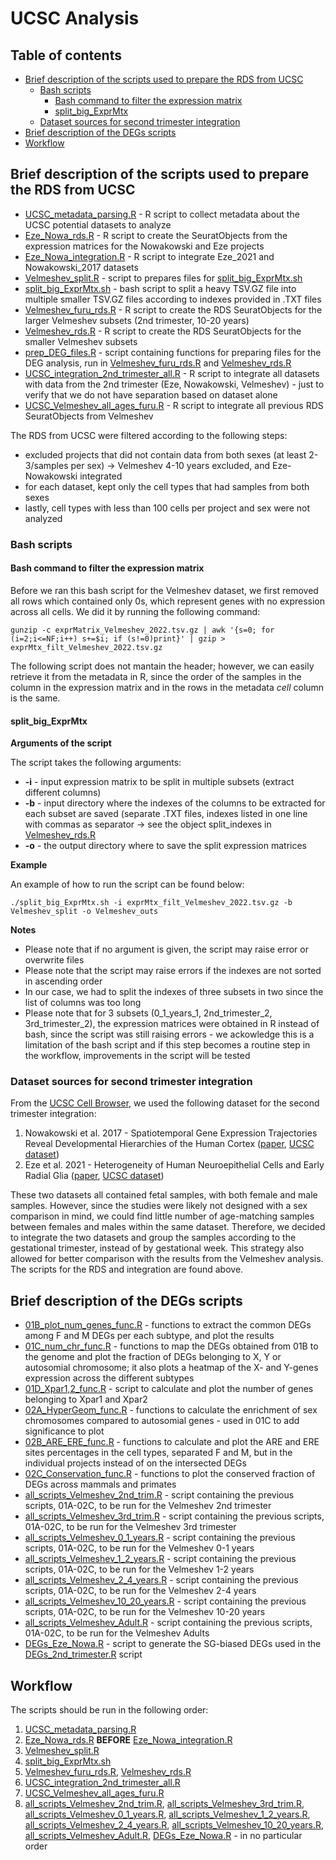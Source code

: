 # UCSC Analysis

## Table of contents
* [Brief description of the scripts used to prepare the RDS from UCSC](#brief-description-of-the-rds_preparation-scripts)
	* [Bash scripts](#bash-scripts)
		* [Bash command to filter the expression matrix](#bash-command-to-filter-the-expression-matrix)
		* [split_big_ExprMtx](#split_big_exprmtx)
	* [Dataset sources for second trimester integration](#dataset-sources-for-second-trimester-integration)
* [Brief description of the DEGs scripts](#brief-description-of-the-degs-scripts)
* [Workflow](#workflow)


## Brief description of the scripts used to prepare the RDS from UCSC

* [UCSC_metadata_parsing.R](RDS_preparation/UCSC_metadata_parsing.R) - R script to collect metadata about the UCSC potential datasets to analyze
* [Eze_Nowa_rds.R](RDS_preparationEze_Nowa_rds.R) - R script to create the SeuratObjects from the expression matrices for the Nowakowski and Eze projects
* [Eze_Nowa_integration.R](RDS_preparation/Eze_Nowa_integration.R) -  R script to integrate Eze_2021 and Nowakowski_2017 datasets
* [Velmeshev_split.R](RDS_preparation/Velmeshev_split.R) - script to prepares files for [split_big_ExprMtx.sh](RDS_preparation/split_big_ExprMtx.sh)
* [split_big_ExprMtx.sh](RDS_preparation/split_big_ExprMtx.sh) - bash script to split a heavy TSV.GZ file into multiple smaller TSV.GZ files according to indexes provided in .TXT files
* [Velmeshev_furu_rds.R](RDS_preparation/Velmeshev_furu_rds.R) -  R script to create the RDS SeuratObjects for the larger Velmeshev subsets (2nd trimester, 10-20 years)
* [Velmeshev_rds.R](RDS_preparation/Velmeshev_rds.R) -  R script to create the RDS SeuratObjects for the smaller Velmeshev subsets
* [prep_DEG_files.R](DEGs_individual_projects_adjust_pval/prep_DEG_files.R) - script containing functions for preparing files for the DEG analysis, run in [Velmeshev_furu_rds.R](RDS_preparation/Velmeshev_furu_rds.R) and [Velmeshev_rds.R](RDS_preparation/Velmeshev_rds.R)
* [UCSC_integration_2nd_trimester_all.R](RDS_preparation/UCSC_integration_2nd_trimester_all.R) -  R script to integrate all datasets with data from the 2nd trimester (Eze, Nowakowski, Velmeshev) - just to verify that we do not have separation based on dataset alone
* [UCSC_Velmeshev_all_ages_furu.R](RDS_preparation/UCSC_Velmeshev_all_ages_furu.R) - R script to integrate all previous RDS SeuratObjects from Velmeshev

The RDS from UCSC were filtered according to the following steps:
- excluded projects that did not contain data from both sexes (at least 2-3/samples per sex) -> Velmeshev 4-10 years excluded, and Eze-Nowakowski integrated
- for each dataset, kept only the cell types that had samples from both sexes
- lastly, cell types with less than 100 cells per project and sex were not analyzed


### Bash scripts

#### Bash command to filter the expression matrix

Before we ran this bash script for the Velmeshev dataset, we first removed all rows which contained only 0s, which represent genes with no expression across all cells. We did it by running the following command:

```shell
gunzip -c exprMatrix_Velmeshev_2022.tsv.gz | awk '{s=0; for (i=2;i<=NF;i++) s+=$i; if (s!=0)print}' | gzip > exprMtx_filt_Velmeshev_2022.tsv.gz
```

The following script does not mantain the header; however, we can easily retrieve it from the metadata in R, since the order of the samples in the column in the expression matrix and in the rows in the metadata *cell* column is the same. 


#### split_big_ExprMtx

**Arguments of the script**

The script takes the following arguments:
* **-i** - input expression matrix to be split in multiple subsets (extract different columns)
* **-b** - input directory where the indexes of the columns to be extracted for each subset are saved (separate .TXT files, indexes listed in one line with commas as separator -> see  the object split_indexes in [Velmeshev_rds.R](RDS_preparation/Velmeshev_rds.R)
* **-o** - the output directory where to save the split expression matrices

**Example**

An example of how to run the script can be found below:

```shell
./split_big_ExprMtx.sh -i exprMtx_filt_Velmeshev_2022.tsv.gz -b Velmeshev_split -o Velmeshev_outs
```

**Notes**

* Please note that if no argument is given, the script may raise error or overwrite files
* Please note that the script may raise errors if the indexes are not sorted in ascending order
* In our case, we had to split the indexes of three subsets in two since the list of columns was too long 
* Please note that for 3 subsets (0_1_years_1, 2nd_trimester_2, 3rd_trimester_2), the expression matrices were obtained in R instead of bash, since the script was still raising errors - we ackowledge this is a limitation of the bash script and if this step becomes a routine step in the workflow, improvements in the script will be tested


### Dataset sources for second trimester integration

From the [UCSC Cell Browser](https://cells-test.gi.ucsc.edu), we used the following dataset for the second trimester integration:
1. Nowakowski et al. 2017 - Spatiotemporal Gene Expression Trajectories Reveal Developmental Hierarchies of the Human Cortex ([paper](https://www.science.org/doi/epdf/10.1126/science.aap8809), [UCSC dataset](https://cells-test.gi.ucsc.edu/?ds=cortex-dev))
2. Eze et al. 2021 - Heterogeneity of Human Neuroepithelial Cells and Early Radial Glia ([paper](https://www.nature.com/articles/s41593-020-00794-1), [UCSC dataset](https://cells-test.gi.ucsc.edu/?ds=early-brain))

These two datasets all contained fetal samples, with both female and male samples. However, since the studies were likely not designed with a sex comparison in mind, we could find little number of age-matching samples between females and males within the same dataset. Therefore, we decided to integrate the two datasets and group the samples according to the gestational trimester, instead of by gestational week. This strategy also allowed for better comparison with the results from the Velmeshev analysis. The scripts for the RDS and integration are found above. 


## Brief description of the DEGs scripts

* [01B_plot_num_genes_func.R](DEGs_individual_projects_adjust_pval/01B_plot_num_genes_func.R) - functions to extract the common DEGs among F and M DEGs per each subtype, and plot the results
* [01C_num_chr_func.R](DEGs_individual_projects_adjust_pval/01C_num_chr_func.R) - functions to map the DEGs obtained from 01B to the genome and plot the fraction of DEGs belonging to X, Y or autosomial chromosome; it also plots a heatmap of the X- and Y-genes expression across the different subtypes
* [01D_Xpar1,2_func.R](DEGs_individual_projects_adjust_pval/01D_Xpar1,2_func.R) - script to calculate and plot the number of genes belonging to Xpar1 and Xpar2
* [02A_HyperGeom_func.R](DEGs_individual_projects_adjust_pval/02A_HyperGeom_func.R) - functions to calculate the enrichment of sex chromosomes compared to autosomial genes - used in 01C to add significance to plot
* [02B_ARE_ERE_func.R](DEGs_individual_projects_adjust_pval/02B_ARE_ERE_func.R) - functions to calculate and plot the ARE and ERE sites percentages in the cell types, separated F and M, but in the individual projects instead of on the intersected DEGs
* [02C_Conservation_func.R](DEGs_individual_projects_adjust_pval/02C_Conservation_func.R) - functions to plot the conserved fraction of DEGs across mammals and primates
* [all_scripts_Velmeshev_2nd_trim.R](DEGs/all_scripts_Velmeshev_2nd_trim.R) - script containing the previous scripts, 01A-02C, to be run for the Velmeshev 2nd trimester
* [all_scripts_Velmeshev_3rd_trim.R](DEGs/all_scripts_Velmeshev_3rd_trim.R) - script containing the previous scripts, 01A-02C, to be run for the Velmeshev 3rd trimester
* [all_scripts_Velmeshev_0_1_years.R](DEGs/all_scripts_Velmeshev_0_1_years.R) - script containing the previous scripts, 01A-02C, to be run for the Velmeshev 0-1 years
* [all_scripts_Velmeshev_1_2_years.R](DEGs/all_scripts_Velmeshev_1_2_years.R) - script containing the previous scripts, 01A-02C, to be run for the Velmeshev 1-2 years
* [all_scripts_Velmeshev_2_4_years.R](DEGs/all_scripts_Velmeshev_2_4_years.R) - script containing the previous scripts, 01A-02C, to be run for the Velmeshev 2-4 years
* [all_scripts_Velmeshev_10_20_years.R](DEGs/all_scripts_Velmeshev_10_20_years.R) - script containing the previous scripts, 01A-02C, to be run for the Velmeshev 10-20 years
* [all_scripts_Velmeshev_Adult.R](DEGs/all_scripts_Velmeshev_Adult.R) - script containing the previous scripts, 01A-02C, to be run for the Velmeshev Adults
* [DEGs_Eze_Nowa.R](Second_trimester/DEGs_Eze_Nowa.R) - script to generate the SG-biased DEGs used in the [DEGs_2nd_trimester.R](DEGs/DEGs_2nd_trimester.R) script


## Workflow

The scripts should be run in the following order:
1. [UCSC_metadata_parsing.R](RDS_preparation/UCSC_metadata_parsing.R)
2. [Eze_Nowa_rds.R](RDS_preparationEze_Nowa_rds.R) **BEFORE** [Eze_Nowa_integration.R](RDS_preparation/Eze_Nowa_integration.R)
3. [Velmeshev_split.R](RDS_preparation/Velmeshev_split.R)
4. [split_big_ExprMtx.sh](RDS_preparation/split_big_ExprMtx.sh)
5. [Velmeshev_furu_rds.R](RDS_preparation/Velmeshev_furu_rds.R), [Velmeshev_rds.R](RDS_preparation/Velmeshev_rds.R)
6. [UCSC_integration_2nd_trimester_all.R](RDS_preparation/UCSC_integration_2nd_trimester_all.R)
7. [UCSC_Velmeshev_all_ages_furu.R](RDS_preparation/UCSC_Velmeshev_all_ages_furu.R)
8. [all_scripts_Velmeshev_2nd_trim.R](DEGs/all_scripts_Velmeshev_2nd_trim.R), [all_scripts_Velmeshev_3rd_trim.R](DEGs/all_scripts_Velmeshev_3rd_trim.R), [all_scripts_Velmeshev_0_1_years.R](DEGs/all_scripts_Velmeshev_0_1_years.R), [all_scripts_Velmeshev_1_2_years.R](DEGs/all_scripts_Velmeshev_1_2_years.R), [all_scripts_Velmeshev_2_4_years.R](DEGs/all_scripts_Velmeshev_2_4_years.R), [all_scripts_Velmeshev_10_20_years.R](DEGs/all_scripts_Velmeshev_10_20_years.R), [all_scripts_Velmeshev_Adult.R](DEGs/all_scripts_Velmeshev_Adult.R), [DEGs_Eze_Nowa.R](Second_trimester/DEGs_Eze_Nowa.R) - in no particular order